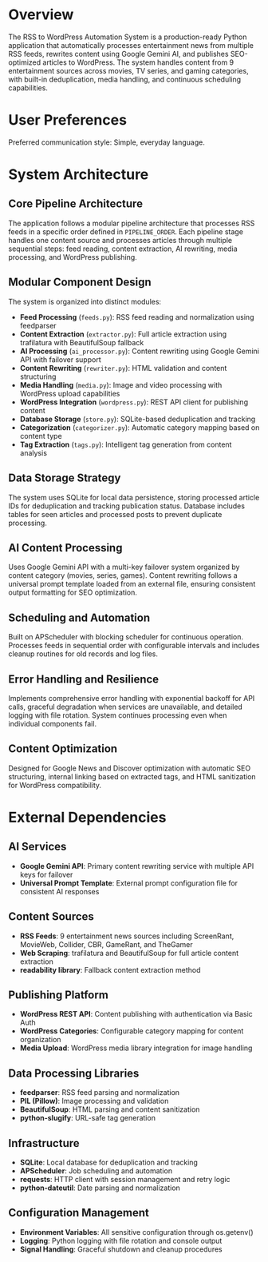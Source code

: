 # Overview

The RSS to WordPress Automation System is a production-ready Python application that automatically processes entertainment news from multiple RSS feeds, rewrites content using Google Gemini AI, and publishes SEO-optimized articles to WordPress. The system handles content from 9 entertainment sources across movies, TV series, and gaming categories, with built-in deduplication, media handling, and continuous scheduling capabilities.

# User Preferences

Preferred communication style: Simple, everyday language.

# System Architecture

## Core Pipeline Architecture
The application follows a modular pipeline architecture that processes RSS feeds in a specific order defined in `PIPELINE_ORDER`. Each pipeline stage handles one content source and processes articles through multiple sequential steps: feed reading, content extraction, AI rewriting, media processing, and WordPress publishing.

## Modular Component Design
The system is organized into distinct modules:
- **Feed Processing** (`feeds.py`): RSS feed reading and normalization using feedparser
- **Content Extraction** (`extractor.py`): Full article extraction using trafilatura with BeautifulSoup fallback
- **AI Processing** (`ai_processor.py`): Content rewriting using Google Gemini API with failover support
- **Content Rewriting** (`rewriter.py`): HTML validation and content structuring
- **Media Handling** (`media.py`): Image and video processing with WordPress upload capabilities
- **WordPress Integration** (`wordpress.py`): REST API client for publishing content
- **Database Storage** (`store.py`): SQLite-based deduplication and tracking
- **Categorization** (`categorizer.py`): Automatic category mapping based on content type
- **Tag Extraction** (`tags.py`): Intelligent tag generation from content analysis

## Data Storage Strategy
The system uses SQLite for local data persistence, storing processed article IDs for deduplication and tracking publication status. Database includes tables for seen articles and processed posts to prevent duplicate processing.

## AI Content Processing
Uses Google Gemini API with a multi-key failover system organized by content category (movies, series, games). Content rewriting follows a universal prompt template loaded from an external file, ensuring consistent output formatting for SEO optimization.

## Scheduling and Automation
Built on APScheduler with blocking scheduler for continuous operation. Processes feeds in sequential order with configurable intervals and includes cleanup routines for old records and log files.

## Error Handling and Resilience
Implements comprehensive error handling with exponential backoff for API calls, graceful degradation when services are unavailable, and detailed logging with file rotation. System continues processing even when individual components fail.

## Content Optimization
Designed for Google News and Discover optimization with automatic SEO structuring, internal linking based on extracted tags, and HTML sanitization for WordPress compatibility.

# External Dependencies

## AI Services
- **Google Gemini API**: Primary content rewriting service with multiple API keys for failover
- **Universal Prompt Template**: External prompt configuration file for consistent AI responses

## Content Sources
- **RSS Feeds**: 9 entertainment news sources including ScreenRant, MovieWeb, Collider, CBR, GameRant, and TheGamer
- **Web Scraping**: trafilatura and BeautifulSoup for full article content extraction
- **readability library**: Fallback content extraction method

## Publishing Platform
- **WordPress REST API**: Content publishing with authentication via Basic Auth
- **WordPress Categories**: Configurable category mapping for content organization
- **Media Upload**: WordPress media library integration for image handling

## Data Processing Libraries
- **feedparser**: RSS feed parsing and normalization
- **PIL (Pillow)**: Image processing and validation
- **BeautifulSoup**: HTML parsing and content sanitization
- **python-slugify**: URL-safe tag generation

## Infrastructure
- **SQLite**: Local database for deduplication and tracking
- **APScheduler**: Job scheduling and automation
- **requests**: HTTP client with session management and retry logic
- **python-dateutil**: Date parsing and normalization

## Configuration Management
- **Environment Variables**: All sensitive configuration through os.getenv()
- **Logging**: Python logging with file rotation and console output
- **Signal Handling**: Graceful shutdown and cleanup procedures